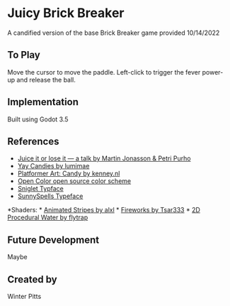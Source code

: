 # Juicy Brick Breaker
A candified version of the base Brick Breaker game provided 10/14/2022


## To Play
Move the cursor to move the paddle. Left-click to trigger the fever power-up and release the ball. 

## Implementation
Built using Godot 3.5

## References
  * [Juice it or lose it — a talk by Martin Jonasson & Petri Purho](https://www.youtube.com/watch?v=Fy0aCDmgnxg)
  * [Yay Candies by lumimae](https://opengameart.org/content/candy-pack-1)
  * [Platformer Art: Candy by kenney.nl](https://www.kenney.nl/assets/platformer-art-candy)
  * [Open Color open source color scheme](https://yeun.github.io/open-color/)
  * [Sniglet Typface](https://www.theleagueofmoveabletype.com/sniglet)
  * [SunnySpells Typeface](https://fontmeme.com/fonts/sunny-spells-font/)

  *Shaders:
    * [Animated Stripes by alxl](https://godotshaders.com/shader/animated-stripes/)
    * [Fireworks by Tsar333](https://godotshaders.com/shader/fireworks/)
  	* [2D Procedural Water by flytrap](https://godotshaders.com/shader/perlin-procedural-water/)

## Future Development
Maybe

## Created by
Winter Pitts
